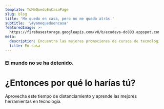 ```yaml
---
template: YoMeQuedoEnCasaPage
slug: blog
title: 'Me quedo en casa, pero no me quedo atrás.'
subtitle: '\#yomequedoencasa'
featuredImage: >-
  https://firebasestorage.googleapis.com/v0/b/ecudevs-dc803.appspot.com/o/fotos-landing%2Fblog-min.jpg?alt=media&token=22ffce4c-f7ee-415b-b4a2-48345381e67d
meta:
  description: Encuentra las mejores promociones de cursos de tecnología On Line.
  title: En casa
---
```

### El mundo no se ha detenido.
# ¿Entonces por qué lo harías tú?
Aprovecha este tiempo de distanciamiento y aprende las mejores herramientas en tecnología.
